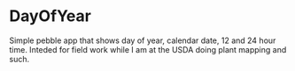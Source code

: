 # DayOfYear
Simple pebble app that shows day of year, calendar date, 12 and 24 hour time. Inteded for field work while I am at the USDA doing plant mapping and such.
